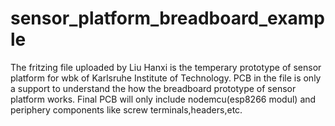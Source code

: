 # sensor_platform_breadboard_example

The fritzing file uploaded by Liu Hanxi is the temperary prototype of sensor platform for wbk of Karlsruhe Institute of Technology.
PCB in the file is only a support to understand the how the breadboard prototype of sensor platform works. Final PCB will
only include nodemcu(esp8266 modul) and periphery components like screw terminals,headers,etc.
